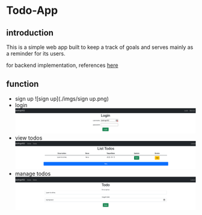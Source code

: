 # Todo-App

## introduction

This is a simple web app built to keep a track of goals and serves mainly as a reminder for its users.

for backend implementation, references [here](https://github.com/darlingof02/restful-web-services)

## function

- sign up
  ![sign up](./imgs/sign up.png)
- login
  ![login](./imgs/login.png)
- view todos
  ![view](./imgs/view.png)
- manage todos
  ![Edit](./imgs/Edit.png)
